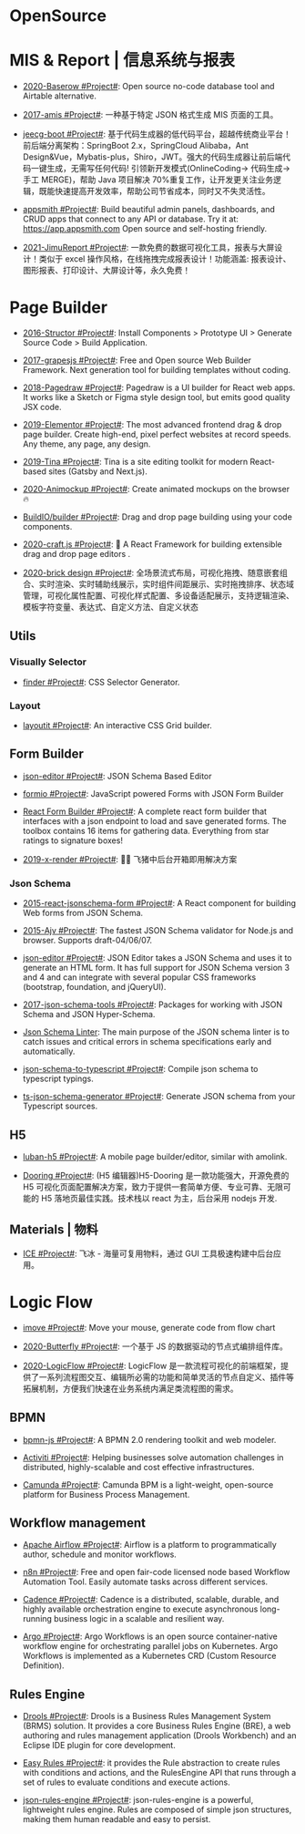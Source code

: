# OpenSource

# MIS & Report | 信息系统与报表

- [2020-Baserow #Project#](https://cubox.pro/c/eKXL5I): Open source no-code database tool and Airtable alternative.

- [2017-amis #Project#](https://github.com/baidu/amis): 一种基于特定 JSON 格式生成 MIS 页面的工具。

- [jeecg-boot #Project#](https://github.com/zhangdaiscott/jeecg-boot): 基于代码生成器的低代码平台，超越传统商业平台！前后端分离架构：SpringBoot 2.x，SpringCloud Alibaba，Ant Design&Vue，Mybatis-plus，Shiro，JWT。强大的代码生成器让前后端代码一键生成，无需写任何代码! 引领新开发模式(OnlineCoding-> 代码生成-> 手工 MERGE)，帮助 Java 项目解决 70%重复工作，让开发更关注业务逻辑，既能快速提高开发效率，帮助公司节省成本，同时又不失灵活性。

- [appsmith #Project#](https://github.com/appsmithorg/appsmith): Build beautiful admin panels, dashboards, and CRUD apps that connect to any API or database. Try it at: https://app.appsmith.com Open source and self-hosting friendly.

- [2021-JimuReport #Project#](https://github.com/zhangdaiscott/JimuReport): 一款免费的数据可视化工具，报表与大屏设计！类似于 excel 操作风格，在线拖拽完成报表设计！功能涵盖: 报表设计、图形报表、打印设计、大屏设计等，永久免费！

# Page Builder

- [2016-Structor #Project#](https://github.com/ipselon/structor): Install Components > Prototype UI > Generate Source Code > Build Application.

- [2017-grapesjs #Project#](https://github.com/artf/grapesjs): Free and Open source Web Builder Framework. Next generation tool for building templates without coding.

- [2018-Pagedraw #Project#](https://github.com/Pagedraw/pagedraw): Pagedraw is a UI builder for React web apps. It works like a Sketch or Figma style design tool, but emits good quality JSX code.

- [2019-Elementor #Project#](https://github.com/pojome/elementor): The most advanced frontend drag & drop page builder. Create high-end, pixel perfect websites at record speeds. Any theme, any page, any design.

- [2019-Tina #Project#](https://github.com/tinacms/tinacms): Tina is a site editing toolkit for modern React-based sites (Gatsby and Next.js).

- [2020-Animockup #Project#](https://github.com/alyssaxuu/animockup): Create animated mockups on the browser 🔥

- [BuildIO/builder #Project#](https://github.com/BuilderIO/builder): Drag and drop page building using your code components.

- [2020-craft.js #Project#](https://github.com/prevwong/craft.js): 🚀 A React Framework for building extensible drag and drop page editors .

- [2020-brick design #Project#](https://github.com/brick-design/brick-design): 全场景流式布局，可视化拖拽、随意嵌套组合、实时渲染、实时辅助线展示，实时组件间距展示、实时拖拽排序、状态域管理，可视化属性配置、可视化样式配置、多设备适配展示，支持逻辑渲染、模板字符变量、表达式、自定义方法、自定义状态

## Utils

### Visually Selector

- [finder #Project#](https://github.com/antonmedv/finder): CSS Selector Generator.

### Layout

- [layoutit #Project#](https://www.layoutit.com/grid): An interactive CSS Grid builder.

## Form Builder

- [json-editor #Project#](https://github.com/json-editor/json-editor): JSON Schema Based Editor

- [formio #Project#](https://github.com/formio): JavaScript powered Forms with JSON Form Builder

- [React Form Builder #Project#](https://github.com/blackjk3/react-form-builder): A complete react form builder that interfaces with a json endpoint to load and save generated forms. The toolbox contains 16 items for gathering data. Everything from star ratings to signature boxes!

- [2019-x-render #Project#](https://github.com/alibaba/x-render): 🚴‍♀️ 飞猪中后台开箱即用解决方案

### Json Schema

- [2015-react-jsonschema-form #Project#](https://github.com/mozilla-services/react-jsonschema-form): A React component for building Web forms from JSON Schema.

- [2015-Ajv #Project#](https://github.com/epoberezkin/ajv): The fastest JSON Schema validator for Node.js and browser. Supports draft-04/06/07.

- [json-editor #Project#](https://github.com/json-editor/json-editor): JSON Editor takes a JSON Schema and uses it to generate an HTML form. It has full support for JSON Schema version 3 and 4 and can integrate with several popular CSS frameworks (bootstrap, foundation, and jQueryUI).

- [2017-json-schema-tools #Project#](https://github.com/cloudflare/json-schema-tools): Packages for working with JSON Schema and JSON Hyper-Schema.

- [Json Schema Linter](https://www.json-schema-linter.com/): The main purpose of the JSON schema linter is to catch issues and critical errors in schema specifications early and automatically.

- [json-schema-to-typescript #Project#](https://github.com/bcherny/json-schema-to-typescript): Compile json schema to typescript typings.

- [ts-json-schema-generator #Project#](https://github.com/vega/ts-json-schema-generator): Generate JSON schema from your Typescript sources.

## H5

- [luban-h5 #Project#](https://github.com/ly525/luban-h5): A mobile page builder/editor, similar with amolink.

- [Dooring #Project#](https://github.com/MrXujiang/h5-Dooring): (H5 编辑器)H5-Dooring 是一款功能强大，开源免费的 H5 可视化页面配置解决方案，致力于提供一套简单方便、专业可靠、无限可能的 H5 落地页最佳实践。技术栈以 react 为主，后台采用 nodejs 开发.

## Materials | 物料

- [ICE #Project#](https://github.com/alibaba/ice): 飞冰 - 海量可复用物料，通过 GUI 工具极速构建中后台应用。

# Logic Flow

- [imove #Project#](https://github.com/imgcook/imove): Move your mouse, generate code from flow chart

- [2020-Butterfly #Project#](https://github.com/alibaba/butterfly): 一个基于 JS 的数据驱动的节点式编排组件库。

- [2020-LogicFlow #Project#](https://github.com/didi/LogicFlow): LogicFlow 是一款流程可视化的前端框架，提供了一系列流程图交互、编辑所必需的功能和简单灵活的节点自定义、插件等拓展机制，方便我们快速在业务系统内满足类流程图的需求。

## BPMN

- [bpmn-js #Project#](https://github.com/bpmn-io/bpmn-js): A BPMN 2.0 rendering toolkit and web modeler.

- [Activiti #Project#](https://www.activiti.org/): Helping businesses solve automation challenges in distributed, highly-scalable and cost effective infrastructures.

- [Camunda #Project#](https://docs.camunda.org/manual/7.11/): Camunda BPM is a light-weight, open-source platform for Business Process Management.

## Workflow management

- [Apache Airflow #Project#](https://airflow.apache.org/index.html#): Airflow is a platform to programmatically author, schedule and monitor workflows.

- [n8n #Project#](https://github.com/n8n-io/n8n): Free and open fair-code licensed node based Workflow Automation Tool. Easily automate tasks across different services.

- [Cadence #Project#](https://github.com/uber/cadence): Cadence is a distributed, scalable, durable, and highly available orchestration engine to execute asynchronous long-running business logic in a scalable and resilient way.

- [Argo #Project#](https://github.com/argoproj/argo): Argo Workflows is an open source container-native workflow engine for orchestrating parallel jobs on Kubernetes. Argo Workflows is implemented as a Kubernetes CRD (Custom Resource Definition).

## Rules Engine

- [Drools #Project#](https://www.drools.org/): Drools is a Business Rules Management System (BRMS) solution. It provides a core Business Rules Engine (BRE), a web authoring and rules management application (Drools Workbench) and an Eclipse IDE plugin for core development.

- [Easy Rules #Project#](https://github.com/j-easy/easy-rules): it provides the Rule abstraction to create rules with conditions and actions, and the RulesEngine API that runs through a set of rules to evaluate conditions and execute actions.

- [json-rules-engine #Project#](https://github.com/CacheControl/json-rules-engine): json-rules-engine is a powerful, lightweight rules engine. Rules are composed of simple json structures, making them human readable and easy to persist.
